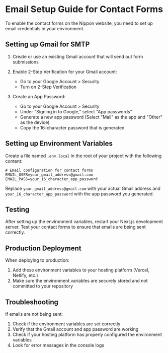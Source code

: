 # Email Setup Guide for Contact Forms

To enable the contact forms on the Nippon website, you need to set up email credentials in your environment.

## Setting up Gmail for SMTP

1. Create or use an existing Gmail account that will send out form submissions
2. Enable 2-Step Verification for your Gmail account:
   - Go to your Google Account > Security
   - Turn on 2-Step Verification
   
3. Create an App Password:
   - Go to your Google Account > Security
   - Under "Signing in to Google," select "App passwords"
   - Generate a new app password (Select "Mail" as the app and "Other" as the device)
   - Copy the 16-character password that is generated

## Setting up Environment Variables

Create a file named `.env.local` in the root of your project with the following content:

```
# Email configuration for contact forms
EMAIL_USER=your_gmail_address@gmail.com
EMAIL_PASS=your_16_character_app_password
```

Replace `your_gmail_address@gmail.com` with your actual Gmail address and `your_16_character_app_password` with the app password you generated.

## Testing

After setting up the environment variables, restart your Next.js development server. Test your contact forms to ensure that emails are being sent correctly.

## Production Deployment

When deploying to production:

1. Add these environment variables to your hosting platform (Vercel, Netlify, etc.)
2. Make sure the environment variables are securely stored and not committed to your repository

## Troubleshooting

If emails are not being sent:

1. Check if the environment variables are set correctly
2. Verify that the Gmail account and app password are working
3. Check if your hosting platform has properly configured the environment variables
4. Look for error messages in the console logs 